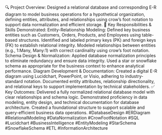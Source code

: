 🔍 Project Overview:
Designed a relational database and corresponding E-R diagram to model business operations for a hypothetical organization, defining entities, attributes, and relationships using crow’s foot notation to support data normalization and efficient storage.
🧠 Key Responsibilities & Skills Demonstrated:
Entity-Relationship Modeling:
Defined key business entities such as Customers, Orders, Products, and Employees using table-based structures.
Identified and labeled primary keys (PK) and foreign keys (FK) to establish relational integrity.
Modeled relationships between entities (e.g., 1:Many, Many:1) with correct cardinality using crow’s foot notation.
Schema Design & Normalization:
Applied database normalization principles to eliminate redundancy and ensure data integrity.
Used a star or snowflake schema as appropriate for the business context to enhance analytical performance.
Diagram Development & Documentation:
Created a digital E-R diagram using Lucidchart, PowerPoint, or Visio, adhering to industry-standard notation.
Documented entity attributes, relationship directionality, and relational keys to support implementation by technical stakeholders.
✅ Key Outcomes:
Delivered a fully normalized relational database model with clear relationships and schema logic.
Demonstrated proficiency in data modeling, entity design, and technical documentation for database architecture.
Created a foundational structure to support scalable and query-efficient business data operations.
#DatabaseDesign #ERDiagram #RelationalModeling #DataNormalization #CrowFootNotation #SQL #Lucidchart #BusinessIntelligence #EntityModeling #StarSchema #SnowflakeSchema #ETL #InformationArchitecture
